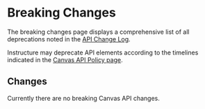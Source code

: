 Breaking Changes
================

The breaking changes page displays a comprehensive list of all deprecations noted in the <a href="file.changelog.html">API Change Log</a>.
<p>
Instructure may deprecate API elements according to the timelines indicated in the <a href="https://www.canvaslms.com/policies/api-policy">Canvas API Policy page</a>.

<h2>Changes</h2>

Currently there are no breaking Canvas API changes.
